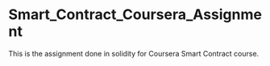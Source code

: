 # Smart_Contract_Coursera_Assignment
This is the assignment done in solidity for Coursera Smart Contract course.
